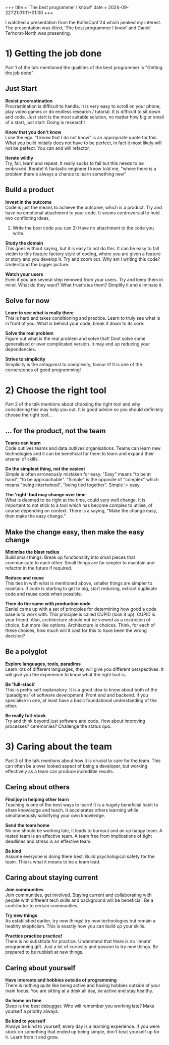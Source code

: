 +++
title = 'The best programmer I know!'
date = 2024-09-22T21:01:11+01:00
+++

I watched a presentation from the KotlinConf'24 which peaked my interest.
The presentation was titled, 'The best programmer I know' and Daniel
Terhorst-North was presenting.

# 1) Getting the job done
Part 1 of the talk mentioned the qualities of the best programmer is "Getting
the job done"

## Just Start

**Resist procrastination**\
Procrastination is difficult to handle. It is very easy to scroll on your phone,
play video games or do endless research / tutorial. It is difficult to sit down and code.
Just start is the most suitable solution, no matter how big or small of a start, just start.
Doing is research!

**Know that you don't know**\
Lose the ego. "I know that I do not know" is an appropriate quote for this. What you build
initially does not have to be perfect, in fact it most likely will not be perfect. You can
and will refactor.

**Iterate wildly**\
Try, fail, learn and repeat. It really sucks to fail but this needs to be embraced. Iterate!
A fantastic engineer I know told me, "where there is a problem there's always
a chance to learn something new"

## Build a product

**Invest in the outcome**\
Code is just the means to achieve the outcome, which is a product. Try and have no
emotional attachment to your code. It seems controversial to hold two conflicting ideas,
1) Write the best code you can 2) Have no attachment to the code you write.

**Study the domain**\
This goes without saying, but it is easy to not do this. It can be easy to fall victim
to this feature factory style of coding, where you are given a feature or story and you
develop it. Try and zoom out. Why am I writing this code? Understand the bigger picture.

**Watch your users**\
Even if you are several step removed from your users. Try and keep them in mind.
What do they want? What frustrates them? Simplify it and eliminate it.

## Solve for now

**Learn to see what is really there**\
This is hard and takes conditioning and practice. Learn to truly see what is in front of you. What
is behind your code, break it down to its core.

**Solve the real problem**\
Figure out what is the real problem and solve that! Dont solve some generalised or over complicated
version. It may end up reducing your dependencies.

**Strive to simplicity**\
Simplicity is the antagonist to complexity, favour it! It is one of the cornerstones of good programming!

# 2) Choose the right tool
Part 2 of the talk mentions about choosing the right tool and why considering this may help you out.
It is good advice so you should definitely choose the right tool...

## ... for the product, not the team

**Teams can learn**\
Code outlives teams and data outlives organisations. Teams can learn new technologies and it can be beneficial for them to learn and expand their arsenal of skills.

**Do the simplest thing, not the easiest**\
Simple is often erroneously mistaken for easy. "Easy" means "to be at hand", "to be approachable". "Simple" is the opposite of "complex" which means "being intertwined", "being tied together". Simple != easy.

**The 'right' tool may change over time**\
What is deemed to be right at the time, could very well change. It is important to not stick to a tool which has become complex
to utilise, of course depending on context. There is a saying, "Make the change easy, then make the easy change."

## Make the change easy, then make the easy change

**Minimise the blast radius**\
Build small things. Break up functionality into small pieces that communicate to each other. Small things are far simpler to maintain and
refactor in the future if required.

**Reduce and reuse**\
This ties in with what is mentioned above, smaller things are simpler to maintain. If code is starting to get to big,
start reducing, extract duplicate code and reuse code when possible.

**Then do the same with production code**\
Daniel came up with a set of principles for determining how good a code base is to work with. This principle is called CUPID (look it up).
CUPID is your friend. Also, architecture should not be viewed as a restriction of choice, but more like options. Architecture is
choices. Think, for each of these choices, how much will it cost for this to have been the wrong decision?

## Be a polyglot

**Explore languages, tools, paradims**\
Learn lots of different languages, they will give you different perspectives. It will give you the
experience to know what the right tool is.

**Be 'full-stack'**\
This is pretty self explanatory. It is a good idea to know about both of the 'paradigms' of
software development. Front end and backend. If you specialise in one, at least have a basic
foundational understanding of the other.

**Be really full-stack**\
Try and think beyond just software and code. How about improving processes? ceremonies?
Challenge the status quo.

# 3) Caring about the team
Part 3 of the talk mentions about how it is crucial to care for the team. This can often
be a over looked aspect of being a developer, but working effectively as a team can produce
incredible results.

## Caring about others

**Find joy in helping other learn**\
Teaching is one of the best ways to learn! It is a hugely beneficial habit to share knowledge and teach.
It accelerates others learning while simultaneously solidifying your own knowledge.

**Send the team home**\
No one should be working late, it leads to burnout and an up happy team. A rested team
is an effective team. A team free from implications of tight deadlines and stress is an effective team.

**Be kind**\
Assume everyone is doing there best. Build psychological safety for the team. This is what it means
to be a team lead.

## Caring about staying current

**Join communities**\
Join communities, get involved. Staying current and collaborating with people with different
tech skills and background will be beneficial. Be a contributor to certain communities.

**Try new things**\
As established earlier, try new things! try new technologies but remain a healthy skepticism. This
is exactly how you can build up your skills.

**Practice practice practice!**\
There is no substitute for practice. Understand that there is no 'innate' programming gift. Just a
lot of curiosity and passion to try new things. Be prepared to be rubbish at new things.

## Caring about yourself

**Have interests and hobbies outside of programming**\
There is nothing quite like being active and having hobbies outside of your main focus. You are sitting at
a desk all day, be active and stay healthy.

**Go home on time**\
Sleep is the best debugger. Who will remember you working late? Make yourself a priority always.

**Be kind to yourself**\
Always be kind to yourself, every day is a learning experience. If you were stuck on something
that ended up being simple, don't beat yourself up for it. Learn from it and grow.

